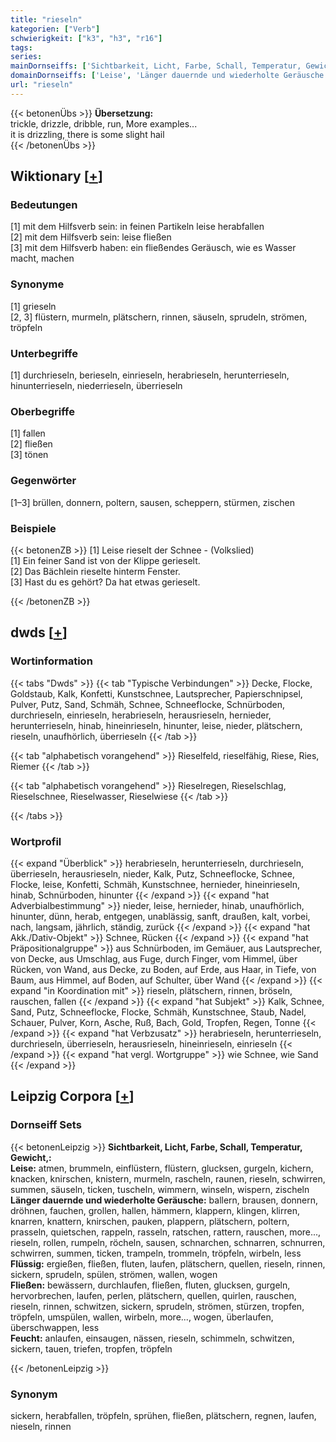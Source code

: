 ```yaml
---
title: "rieseln"
kategorien: ["Verb"]
schwierigkeit: ["k3", "h3", "r16"]
tags:
series:
mainDornseiffs: ['Sichtbarkeit, Licht, Farbe, Schall, Temperatur, Gewicht,']
domainDornseiffs: ['Leise', 'Länger dauernde und wiederholte Geräusche', 'Flüssig', 'Fließen', 'Feucht']
url: "rieseln"
---
```


{{< betonenÜbs >}}
**Übersetzung:**  
trickle, drizzle, dribble, run, More examples...  
it is drizzling, there is some slight hail  
{{< /betonenÜbs >}}

## Wiktionary [[+](https://de.wiktionary.org/wiki/rieseln)]

### Bedeutungen
[1] mit dem Hilfsverb sein: in feinen Partikeln leise herabfallen  
[2] mit dem Hilfsverb sein: leise fließen  
[3] mit dem Hilfsverb haben: ein fließendes Geräusch, wie es Wasser macht, machen  

### Synonyme
[1] grieseln  
[2, 3] flüstern, murmeln, plätschern, rinnen, säuseln, sprudeln, strömen, tröpfeln  

### Unterbegriffe
[1] durchrieseln, berieseln, einrieseln, herabrieseln, herunterrieseln, hinunterrieseln, niederrieseln, überrieseln  

### Oberbegriffe
[1] fallen  
[2] fließen  
[3] tönen  

### Gegenwörter
[1–3] brüllen, donnern, poltern, sausen, scheppern, stürmen, zischen  

### Beispiele
{{< betonenZB >}}
[1] Leise rieselt der Schnee - (Volkslied)  
[1] Ein feiner Sand ist von der Klippe gerieselt.  
[2] Das Bächlein rieselte hinterm Fenster.  
[3] Hast du es gehört? Da hat etwas gerieselt.  

{{< /betonenZB >}}


## dwds [[+](https://www.dwds.de/wb/rieseln)]

### Wortinformation
{{< tabs "Dwds" >}}
{{< tab "Typische Verbindungen" >}}
Decke, Flocke, Goldstaub, Kalk, Konfetti, Kunstschnee, Lautsprecher, Papierschnipsel, Pulver, Putz, Sand, Schmäh, Schnee, Schneeflocke, Schnürboden, durchrieseln, einrieseln, herabrieseln, herausrieseln, hernieder, herunterrieseln, hinab, hineinrieseln, hinunter, leise, nieder, plätschern, rieseln, unaufhörlich, überrieseln
{{< /tab >}}

{{< tab "alphabetisch vorangehend" >}}
Rieselfeld, rieselfähig, Riese, Ries, Riemer
{{< /tab >}}

{{< tab "alphabetisch vorangehend" >}}
Rieselregen, Rieselschlag, Rieselschnee, Rieselwasser, Rieselwiese
{{< /tab >}}

{{< /tabs >}}

### Wortprofil
{{< expand "Überblick" >}} herabrieseln, herunterrieseln, durchrieseln, überrieseln, herausrieseln, nieder, Kalk, Putz, Schneeflocke, Schnee, Flocke, leise, Konfetti, Schmäh, Kunstschnee, hernieder, hineinrieseln, hinab, Schnürboden, hinunter {{< /expand >}}
{{< expand "hat Adverbialbestimmung" >}} nieder, leise, hernieder, hinab, unaufhörlich, hinunter, dünn, herab, entgegen, unablässig, sanft, draußen, kalt, vorbei, nach, langsam, jährlich, ständig, zurück {{< /expand >}}
{{< expand "hat Akk./Dativ-Objekt" >}} Schnee, Rücken {{< /expand >}}
{{< expand "hat Präpositionalgruppe" >}} aus Schnürboden, im Gemäuer, aus Lautsprecher, von Decke, aus Umschlag, aus Fuge, durch Finger, vom Himmel, über Rücken, von Wand, aus Decke, zu Boden, auf Erde, aus Haar, in Tiefe, von Baum, aus Himmel, auf Boden, auf Schulter, über Wand {{< /expand >}}
{{< expand "in Koordination mit" >}} rieseln, plätschern, rinnen, bröseln, rauschen, fallen {{< /expand >}}
{{< expand "hat Subjekt" >}} Kalk, Schnee, Sand, Putz, Schneeflocke, Flocke, Schmäh, Kunstschnee, Staub, Nadel, Schauer, Pulver, Korn, Asche, Ruß, Bach, Gold, Tropfen, Regen, Tonne {{< /expand >}}
{{< expand "hat Verbzusatz" >}} herabrieseln, herunterrieseln, durchrieseln, überrieseln, herausrieseln, hineinrieseln, einrieseln {{< /expand >}}
{{< expand "hat vergl. Wortgruppe" >}} wie Schnee, wie Sand {{< /expand >}}

## Leipzig Corpora [[+](https://corpora.uni-leipzig.de/en/res?word=rieseln&corpusId=deu_newscrawl-public_2018)]

### Dornseiff Sets
{{< betonenLeipzig >}}
**Sichtbarkeit, Licht, Farbe, Schall, Temperatur, Gewicht,:**  
**Leise:** atmen, brummeln, einflüstern, flüstern, glucksen, gurgeln, kichern, knacken, knirschen, knistern, murmeln, rascheln, raunen, rieseln, schwirren, summen, säuseln, ticken, tuscheln, wimmern, winseln, wispern, zischeln  
**Länger dauernde und wiederholte Geräusche:** ballern, brausen, donnern, dröhnen, fauchen, grollen, hallen, hämmern, klappern, klingen, klirren, knarren, knattern, knirschen, pauken, plappern, plätschern, poltern, prasseln, quietschen, rappeln, rasseln, ratschen, rattern, rauschen, more..., rieseln, rollen, rumpeln, röcheln, sausen, schnarchen, schnarren, schnurren, schwirren, summen, ticken, trampeln, trommeln, tröpfeln, wirbeln, less  
**Flüssig:** ergießen, fließen, fluten, laufen, plätschern, quellen, rieseln, rinnen, sickern, sprudeln, spülen, strömen, wallen, wogen  
**Fließen:** bewässern, durchlaufen, fließen, fluten, glucksen, gurgeln, hervorbrechen, laufen, perlen, plätschern, quellen, quirlen, rauschen, rieseln, rinnen, schwitzen, sickern, sprudeln, strömen, stürzen, tropfen, tröpfeln, umspülen, wallen, wirbeln, more..., wogen, überlaufen, überschwappen, less  
**Feucht:** anlaufen, einsaugen, nässen, rieseln, schimmeln, schwitzen, sickern, tauen, triefen, tropfen, tröpfeln  

{{< /betonenLeipzig >}}

### Synonym
sickern, herabfallen, tröpfeln, sprühen, fließen, plätschern, regnen, laufen, nieseln, rinnen

